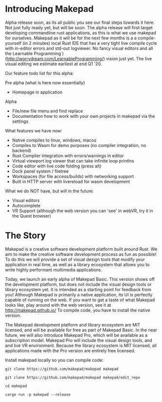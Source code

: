 # Introducing Makepad

Alpha release soon, as its all public you see our final steps towards it here. Not just fully ready yet, but will be soon.
The alpha release will first target developing commandline rust applications, as this is what we use makepad for ourselves. Makepad as it will be for the next few months is a a compile-yourself (in 2 minutes) local Rust IDE that has a very tight live compile cycle with in-editor errors and std-out logviewer. No fancy visual editors and all the Learnable Programming )(http://worrydream.com/LearnableProgramming/) vision just yet. The live visual editing we estimate earliest at end Q1 '20.

Our feature todo list for this alpha:

Pre alpha (what is here now essentially)
- Homepage in application

Alpha
- File/new file menu and find replace
- Documentation how to work with your own projects in makepad via the settings

What features we have now:
- Native compiles to linux, windows, macos
- Compiles to Wasm for demo purposes (no compiler integration, no backend)
- Rust Compiler integration with errors/warnings in editor
- Virtual viewport log viewer that can take infinite loop printlns
- Code editor with live code folding (press alt)
- Dock panel system / filetree
- Workspaces (for file access/builds) with networking support
- Built in HTTP server with livereload for wasm development

What we do NOT have, but will in the future:
- Visual editors
- Autocomplete
- VR Support (although the web version you can 'see' in webVR, try it in the Quest browser)

# The Story

Makepad is a creative software development platform built around Rust. We aim to make the creative software development process as fun as possible! To do this we will provide a set of visual design tools that modify your application in real time, as well as a library ecosystem that allows you to write highly performant multimedia applications. 

Today, we launch an early alpha of Makepad Basic. This version shows off the development platform, but does not include the visual design tools or library ecosystem yet. It is intended as a starting point for feedback from you! Although Makepad is primarily a native application, its UI is perfectly capable of running on the web. If you want to get a taste of what Makepad looks like, play around with the web version, see it at http://makepad.github.io/ To compile code, you have to install the native version. 

The Makepad development platform and library ecosystem are MIT licensed, and will be available for free as part of Makepad Basic. In the near future, we will also introduce Makepad Pro, which will be available as a subscription model. Makepad Pro will include the visual design tools, and and live VR environment. Because the library ecosystem is MIT licensed, all applications made with the Pro version are entirely free licensed. 

Install makepad locally so you can compile code: 

```
git clone https://github.com/makepad/makepad makepad 

git clone https://github.com/makepad/makepad makepad/edit_repo 

cd makepad 

cargo run -p makepad --release 
```
